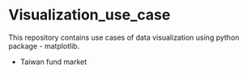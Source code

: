 # Visualization_use_case

This repository contains use cases of data visualization using python package - matplotlib.

* Taiwan fund market